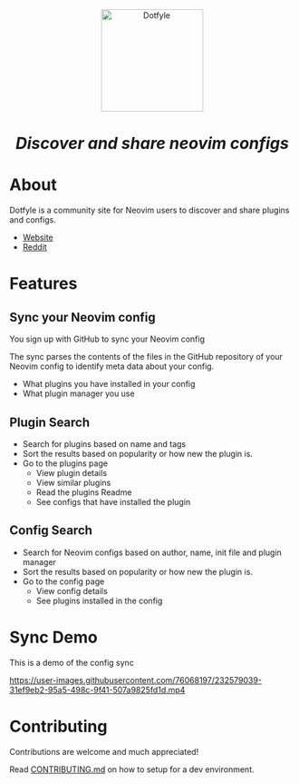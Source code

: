 <div align="center">
  <a href="https://dotfyle.com" target="_blank">
    <img src="https://user-images.githubusercontent.com/76068197/232580010-284ea95a-df75-4705-8067-9dca893e8cc2.png" alt="Dotfyle" height="180" width="auto"/>
  </a>
  <h1><i>Discover and share neovim configs</i></h1>
</div>

# About

Dotfyle is a community site for Neovim users to discover and share plugins and configs.

- [Website](https://dotfyle.com)
- [Reddit](https://www.reddit.com/r/neovim/comments/12jgatz/introducing_dotfylecom_discover_and_share_neovim/)

# Features

## Sync your Neovim config

You sign up with GitHub to sync your Neovim config

The sync parses the contents of the files in the GitHub repository of your Neovim config to identify meta data about your config.

- What plugins you have installed in your config
- What plugin manager you use

## Plugin Search

- Search for plugins based on name and tags
- Sort the results based on popularity or how new the plugin is.
- Go to the plugins page
    - View plugin details
    - View similar plugins
    - Read the plugins Readme 
    - See configs that have installed the plugin

## Config Search

- Search for Neovim configs based on author, name, init file and plugin manager
- Sort the results based on popularity or how new the plugin is.
- Go to the config page
    - View config details
    - See plugins installed in the config

# Sync Demo

This is a demo of the config sync

https://user-images.githubusercontent.com/76068197/232579039-31ef9eb2-95a5-498c-9f41-507a9825fd1d.mp4

# Contributing

Contributions are welcome and much appreciated! 

Read [CONTRIBUTING.md](./CONTRIBUTING.md) on how to setup for a dev environment.
